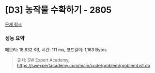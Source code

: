 # [D3] 농작물 수확하기 - 2805 

[문제 링크](https://swexpertacademy.com/main/code/problem/problemDetail.do?contestProbId=AV7GLXqKAWYDFAXB) 

### 성능 요약

메모리: 18,632 KB, 시간: 111 ms, 코드길이: 1,163 Bytes



> 출처: SW Expert Academy, https://swexpertacademy.com/main/code/problem/problemList.do